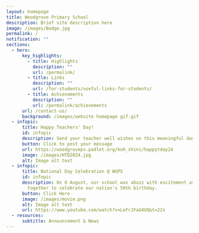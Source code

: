 ```yaml
---
layout: homepage
title: Woodgrove Primary School
description: Brief site description here
image: /images/Badge.jpg
permalink: /
notification: ""
sections:
  - hero:
      key_highlights:
        - title: Highlights
          description: ""
          url: /permalink/
        - title: Links
          description: ""
          url: /for-students/useful-links-for-students/
        - title: Achievements
          description: ""
          url: /permalink/achievements
      url: /contact-us/
      background: /images/website homepage gif.gif
  - infopic:
      title: Happy Teachers' Day!
      id: infopic
      description: Send your teacher well wishes on this meaningful day!
      button: Click to post your message
      url: https://woodgroveps.padlet.org/koh_shini/happytday24
      image: /images/HTD2024.jpg
      alt: Image alt text
  - infopic:
      title: National Day Celebration @ WGPS
      id: infopic
      description: On 8 August, our school was abuzz with excitement as we came
        together to celebrate our nation's 59th birthday.
      button: Click Here
      image: /images/movie.png
      alt: Image alt text
      url: https://www.youtube.com/watch?v=LeFrJFaG4UQ&t=22s
  - resources:
      subtitle: Announcement & News
---
```

